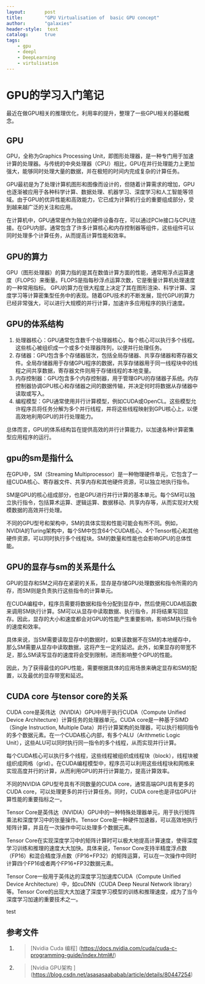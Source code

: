 ```yaml
---
layout:       post
title:        "GPU Virtualisation of  basic GPU concept"
author:       "galaxies"
header-style:  text
catalog:      true
tags:
    - gpu
    - deepl
    - DeepLearning
    - virtulisation
---
```


# GPU的学习入门笔记

最近在做GPU相关的推理优化，利用率的提升，整理了一些GPU相关的基础概念。

## GPU

GPU，全称为Graphics Processing Unit，即图形处理器，是一种专门用于加速计算的处理器。与传统的中央处理器（CPU）相比，GPU在并行处理能力上更加强大，能够同时处理大量的数据，并在极短的时间内完成复杂的计算任务。

GPU最初是为了处理计算机图形和图像而设计的，但随着计算需求的增加，GPU也逐渐被应用于各种科学计算、数据处理、机器学习、深度学习和人工智能等领域。由于GPU的优异性能和高效能力，它已成为计算机行业的重要组成部分，受到越来越广泛的关注和应用。

在计算机中，GPU通常是作为独立的硬件设备存在，可以通过PCIe接口与CPU连接。在GPU内部，通常包含了许多计算核心和内存控制器等组件，这些组件可以同时处理多个计算任务，从而提高计算性能和效率。


## GPU的算力
GPU（图形处理器）的算力指的是其在数值计算方面的性能，通常用浮点运算速度（FLOPS）来衡量。FLOPS是指每秒浮点运算次数，它是衡量计算机处理速度的一种常用指标。
GPU的算力在很大程度上决定了其在图形渲染、科学计算、深度学习等计算密集型任务中的表现。随着GPU技术的不断发展，现代GPU的算力已经非常强大，可以进行大规模的并行计算，加速许多应用程序的执行速度。

## GPU的体系结构
1. 处理器核心：GPU通常包含数千个处理器核心，每个核心可以执行多个线程。这些核心被组织成一个或多个处理器阵列，以便并行处理任务。
2. 存储器：GPU包含多个存储器层次，包括全局存储器、共享存储器和寄存器文件。全局存储器用于存储GPU程序的数据，共享存储器用于同一线程块中的线程之间共享数据，寄存器文件则用于存储线程的本地变量。
3. 内存控制器：GPU包含多个内存控制器，用于管理GPU的存储器子系统。内存控制器协调GPU核心和存储器之间的数据传输，并决定何时将数据从存储器中读取或写入。
4. 编程模型：GPU通常使用并行计算模型，例如CUDA或OpenCL。这些模型允许程序员将任务分解为多个并行线程，并将这些线程映射到GPU核心上，以便高效地利用GPU的并行处理能力。

总体而言，GPU的体系结构旨在提供高效的并行计算能力，以加速各种计算密集型应用程序的运行。

## gpu的sm是指什么

在GPU中，SM（Streaming Multiprocessor）是一种物理硬件单元，它包含了一组CUDA核心、寄存器文件、共享内存和其他硬件资源，可以独立地执行指令。

SM是GPU的核心组成部分，也是GPU进行并行计算的基本单元。每个SM可以独立执行指令，包括算术运算、逻辑运算、数据移动、共享内存等，从而实现对大规模数据的高效并行处理。

不同的GPU型号和架构中，SM的具体实现和性能可能会有所不同。例如，NVIDIA的Turing架构中，每个SM中包含64个CUDA核心、4个Tensor核心和其他硬件资源，可以同时执行多个线程块。SM的数量和性能也会影响GPU的总体性能。

## GPU的显存与sm的关系是什么

GPU的显存和SM之间存在紧密的关系，显存是存储GPU处理数据和指令所需的内存，而SM则是负责执行这些指令的计算单元。

在CUDA编程中，程序员需要将数据和指令分配到显存中，然后使用CUDA核函数来调用SM执行计算。SM可以从显存中读取数据、执行指令，并将结果写回显存。因此，显存的大小和速度都会对GPU的性能产生重要影响，影响SM执行指令的速度和效率。

具体来说，当SM需要读取显存中的数据时，如果该数据不在SM的本地缓存中，那么SM需要从显存中读取数据，这将产生一定的延迟。此外，如果显存的带宽不足，那么SM读写显存的速度将会受到限制，进而影响整个GPU的性能。

因此，为了获得最佳的GPU性能，需要根据具体的应用场景来确定显存和SM的配置，以及最优的显存带宽和延迟。

## CUDA core 与tensor core的关系

CUDA core是英伟达（NVIDIA）GPU中用于执行CUDA（Compute Unified Device Architecture）计算任务的处理器单元。CUDA core是一种基于SIMD（Single Instruction, Multiple Data）并行计算架构的处理器，可以执行相同指令的多个数据元素。在一个CUDA核心内部，有多个ALU（Arithmetic Logic Unit），这些ALU可以同时执行同一指令的多个线程，从而实现并行计算。

每个CUDA核心可以执行多个线程，这些线程被组织成线程块（block），线程块被组织成网格（grid）。在CUDA编程模型中，程序员可以利用这些线程块和网格来实现高度并行的计算，从而利用GPU的并行计算能力，提高计算效率。

不同的NVIDIA GPU型号具有不同数量的CUDA core，通常高端GPU具有更多的CUDA core，可以处理更多的并行计算任务。同时，CUDA core也是评估GPU计算性能的重要指标之一。

Tensor Core是英伟达（NVIDIA）GPU中的一种特殊处理器单元，用于执行矩阵乘法和深度学习中的张量操作。Tensor Core是一种硬件加速器，可以高效地执行矩阵计算，并且在一次操作中可以处理多个数据元素。

Tensor Core在实现深度学习中的矩阵计算时可以极大地提高计算速度，使得深度学习训练和推理的速度大大加快。具体来说，Tensor Core支持半精度浮点数（FP16）和混合精度浮点数（FP16+FP32）的矩阵运算，可以在一次操作中同时计算四个FP16或者两个FP16+FP32数据元素。

Tensor Core一般用于英伟达的深度学习加速库CUDA（Compute Unified Device Architecture）中，如cuDNN（CUDA Deep Neural Network library）等。Tensor Core的出现大大加速了深度学习模型的训练和推理速度，成为了当今深度学习加速的重要技术之一。

test
## 参考文件
1. > [Nvidia Cuda 编程]
   (https://docs.nvidia.com/cuda/cuda-c-programming-guide/index.html#/) 

2. > [Nvidia GPU架构 ]
   (https://blog.csdn.net/asasasaababab/article/details/80447254) 